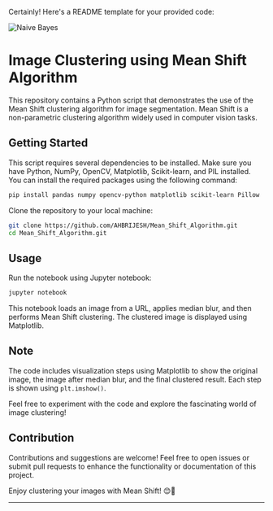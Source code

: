 Certainly! Here's a README template for your provided code:

![Naive Bayes](https://img.shields.io/badge/Implementation-Mean%20Shift-purple) 

# Image Clustering using Mean Shift Algorithm

This repository contains a Python script that demonstrates the use of the Mean Shift clustering algorithm for image segmentation. Mean Shift is a non-parametric clustering algorithm widely used in computer vision tasks.

## Getting Started

This script requires several dependencies to be installed. Make sure you have Python, NumPy, OpenCV, Matplotlib, Scikit-learn, and PIL installed. You can install the required packages using the following command:

```bash
pip install pandas numpy opencv-python matplotlib scikit-learn Pillow
```

Clone the repository to your local machine:

```bash
git clone https://github.com/AHBRIJESH/Mean_Shift_Algorithm.git
cd Mean_Shift_Algorithm.git
```

## Usage

Run the notebook using Jupyter notebook:

```bash
jupyter notebook
```

This notebook loads an image from a URL, applies median blur, and then performs Mean Shift clustering. The clustered image is displayed using Matplotlib.

## Note

The code includes visualization steps using Matplotlib to show the original image, the image after median blur, and the final clustered result. Each step is shown using `plt.imshow()`.

Feel free to experiment with the code and explore the fascinating world of image clustering!

## Contribution

Contributions and suggestions are welcome! Feel free to open issues or submit pull requests to enhance the functionality or documentation of this project.


Enjoy clustering your images with Mean Shift! 😊🌈

---
